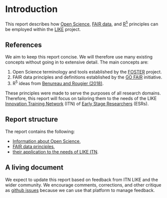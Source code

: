 # Introduction
This report describes how [Open Science](https://www.fosteropenscience.eu/node/1420), [FAIR data](https://www.go-fair.org/fair-principles/), and [R<sup>5</sup>](https://www.frontiersin.org/articles/10.3389/fninf.2017.00069/full) principles can be employed within the [LIKE](https://www.msca-like.eu/) project.

## References
We aim to keep this report concise. We will therefore use many existing concepts without going in to extensive detail. The main concepts are:

  1. Open Science terminology and tools established by the [FOSTER](https://www.fosteropenscience.eu/about) project.
  2. FAIR data principles and definitions established by the [GO FAIR](https://www.go-fair.org/go-fair-initiative/) initiative.
  3. R<sup>5</sup> ideas from [Benureau and Rougier (2018)](https://www.frontiersin.org/articles/10.3389/fninf.2017.00069/full).

These principles were made to serve the purposes of all research domains. Therefore, this report will focus on tailoring them to the needs of the LIKE [Innovation Training Network](https://ec.europa.eu/research/mariecurieactions/actions/get-funding/innovative-training-networks_en) (ITN) of [Early Stage Researchers](http://www.oncornet.eu/index.php/recruitment/2-uncategorised/79-esr) (ESRs).

## Report structure
The report contains the following:

- [Information about Open Science](./open_science.md),
- [FAIR data principles](./fair_principles.md),
- [their application to the needs of LIKE ITN](./application_like.md).


## A living document
We expect to update this report based on feedback from ITN LIKE and the wider community. We encourage comments, corrections, and other critique as [github issues](https://github.com/LIKE-ITN/FAIR-data-and-Open-Science-principles/issues) because we can use that platform to manage feedback.